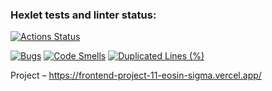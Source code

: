 ### Hexlet tests and linter status:
[![Actions Status](https://github.com/AnastasiaVAV/frontend-project-11/actions/workflows/hexlet-check.yml/badge.svg)](https://github.com/AnastasiaVAV/frontend-project-11/actions)
<!-- [![Quality gate](https://sonarcloud.io/api/project_badges/quality_gate?project=AnastasiaVAV_frontend-project-11)](https://sonarcloud.io/summary/new_code?id=AnastasiaVAV_frontend-project-11) -->
[![Bugs](https://sonarcloud.io/api/project_badges/measure?project=AnastasiaVAV_frontend-project-11&metric=bugs)](https://sonarcloud.io/summary/new_code?id=AnastasiaVAV_frontend-project-11)
[![Code Smells](https://sonarcloud.io/api/project_badges/measure?project=AnastasiaVAV_frontend-project-11&metric=code_smells)](https://sonarcloud.io/summary/new_code?id=AnastasiaVAV_frontend-project-11)
[![Duplicated Lines (%)](https://sonarcloud.io/api/project_badges/measure?project=AnastasiaVAV_frontend-project-11&metric=duplicated_lines_density)](https://sonarcloud.io/summary/new_code?id=AnastasiaVAV_frontend-project-11)

Project – https://frontend-project-11-eosin-sigma.vercel.app/
